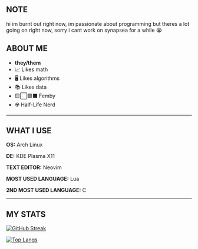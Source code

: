## NOTE

hi im burnt out right now, im passionate about programming but theres a lot going on right now, sorry i cant work on synapsea for a while :sob:

## ABOUT ME

 - **they/them**
 - 📈 Likes math
 - 🖥 Likes algorithms
 - 📚 Likes data
 - 🟨⬜🟪⬛ Femby
 - ☢️ Half-Life Nerd

***

## WHAT I USE
**OS:** Arch Linux

**DE:** KDE Plasma X11

**TEXT EDITOR:** Neovim

**MOST USED LANGUAGE:** Lua

**2ND MOST USED LANGUAGE:** C

***

## MY STATS

[![GitHub Streak](https://github-readme-streak-stats.herokuapp.com?user=x-xxoa&theme=highcontrast)](https://git.io/streak-stats)

[![Top Langs](https://github-readme-stats.vercel.app/api/top-langs/?username=x-xxoa&layout=compact&theme=vision-friendly-dark)](https://github.com/anuraghazra/github-readme-stats)
